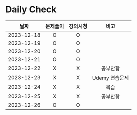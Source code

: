 # Daily Check

|날짜|문제풀이|강의시청|비고|
|:-:|:-:|:-:|:-:|
|2023-12-18|O|O||
|2023-12-19|O|O||
|2023-12-20|O|O||
|2023-12-21|O|O||
|2023-12-22|X|X|공부안함|
|2023-12-23|X|X|Udemy 연습문제|
|2023-12-24|X|X|복습|
|2023-12-25|X|X|공부안함|
|2023-12-26|O|O||



<!-- 정답 및 해설 템플릿
<details>
<summary>정답 및 해설</summary>

> 정답: C
- (A) - You don't need to deploy an EC2 instance to host an API - Operational overhead
- (B) - Same as A
- (**C**) - Is the answer
- (D) - AWS Glue gets data from S3, not from API GW. AWS Glue could do ETL by itself, so don't need lambda. Non sense.

[Q77](https://www.examtopics.com/discussions/amazon/view/85740-exam-aws-certified-solutions-architect-associate-saa-c03/)
</details>

-->